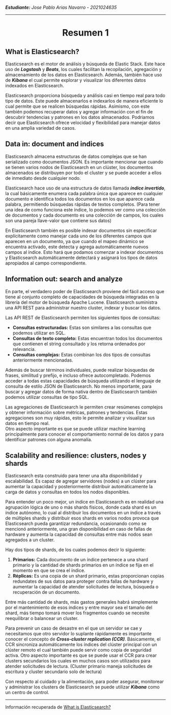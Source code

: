 ***Estudiante:** Jose Pablo Arias Navarro - 2021024635*

---
# <p style="text-align: center;">Resumen 1</p>

## What is Elasticsearch?
Elasticsearch es el motor de análisis y búsqueda de Elastic Stack. Este hace uso de ***Logstash*** y ***Beats***, los cuales facilitan la recopilación, agregación y almacenamiento de los datos en Elasticsearch. Además, también hace uso de ***Kibana*** el cual permite explorar y visualizar los diferentes datos indexados en Elasticsearch.

Elasticsearch proporciona búsqueda y análisis casi en tiempo real para todo tipo de datos. Este puede almacenarlos e indexarlos de manera eficiente lo cual permite que se realicen búsquedas rápidas. Asimismo, con este también podemos recuperar datos y agregar información con el fin de descubrir tendencias y patrones en los datos almacenados. Podriamos decir que Elasticsearch ofrece velocidad y flexibilidad para manejar datos en una amplia variedad de casos.


## Data in: document and indices
Elasticsearch almacena estructuras de datos complejas que se han serializado como documentos JSON. Es importante mencionar que cuando se tienen varios nodos de Elasticsearch en un clúster, los documentos almacenados se distribuyen por todo el cluster y se puede acceder a ellos de inmediato desde cualquier nodo.

Elasticsearch hace uso de una estructura de datos llamada ***índice invertido***, la cual básicamente enumera cada palabra única que aparece en cualquier documento e identifica todos los documentos en los que aparece cada palabra, permitiendo búsquedas rápidas de textos completos. (Para tener una idea de como funciona este índice, lo podemos ver como una colección de documentos y cada documento es una colección de campos, los cuales son una pareja llave-valor que contiene sus datos)

En Elasticsearch también es posible indexar documentos sin especificar explícitamente como manejar cada uno de los diferentes campos que aparecen en un documento, ya que cuando el mapeo dinámico se encuentra activado, este detecta y agrega automáticamente nuevos campos al índice. Esto hará que podamos comenzar a indexar documentos y Elasticsearch automáticamente detectará y asignará los tipos de datos apropiados al campo correspondiente.


## Information out: search and analyze
En parte, el verdadero poder de Elasticsearch proviene del fácil acceso que tiene al conjunto completo de capacidades de búsqueda integradas en la librería del motor de búsqueda Apache Lucene. Elasticsearch suministra una API REST para administrar nuestro cluster, indexar y buscar los datos. 

Las API REST de Elasticsearch permiten los siguientes tipos de consultas:
* **Consultas estructuradas:** Estas son similares a las consultas que podemos utilizar en SQL.
* **Consultas de texto completo:** Estas encuentran todos los documentos que contienen el string consultado y los retorna ordenados por relevancia.
* **Consultas complejas:** Estas combinan los dos tipos de consultas anteriormente mencionadas.

Además de buscar términos individuales, puede realizar búsquedas de frases, similitud y prefijo, e incluso ofrece autocompletado. Podemos acceder a todas estas capacidades de búsqueda utilizando el lenguaje de consulta de estilo JSON de Elasticsearch. No menos importante, para buscar y agregar datos de forma nativa dentro de Elasticsearch también podemos utilizar consultas de tipo SQL.

Las agregaciones de Elasticsearch le permiten crear resúmenes complejos y obtener información sobre métricas, patrones y tendencias. Estas agregaciones son muy rápidas, esto le permite analizar y visualizar sus datos en tiempo real.	
Otro aspecto importante es que se puede utilizar machine learning principalmente para conocer el comportamiento normal de los datos y para identificar patrones con alguna anomalía. 


## Scalability and resilience: clusters, nodes y shards
Elasticsearch esta construido para tener una alta disponibilidad y escalabilidad. Es capaz de agregar servidores (nodes) a un clúster para aumentar la capacidad y posteriormente distribuir automáticamente la carga de datos y consultas en todos los nodos disponibles. 

Para entender un poco mejor, un índice en Elasticsearch es en realidad una agrupación lógica de uno o más shards físicos, donde cada shard es un índice autónomo, lo cual al distribuir los documentos en un índice a través de múltiples shards y distribuir esos shards en varios nodos provoca que Elasticsearch pueda garantizar redundancia, ocasionando como se mencionó anteriormente, una gran disponibilidad en caso de fallas de hardware y aumenta la capacidad de consultas entre más nodos sean agregados a un cluster. 

Hay dos tipos de shards, de los cuales podemos decir lo siguiente:
1. **Primarios:**  Cada documento de un índice pertenece a una shard primario y la cantidad de shards primarios en un índice se fija en el momento en que se crea el índice. 
2. **Réplicas:** Es una copia de un shard primario, estas proporcionan copias redundates de sus datos para proteger contra fallas de hardware y aumentar la capacidad de atender solicitudes de lectura, búsqueda o recuperación de un documento.

Entre más cantidad de shards, más gastos generales habrá simplemente por el mantenimiento de esos índices y entre mayor sea el tamaño del shard, más tiempo tomará mover los fragmentos cuando se necesite reequilibrar o balancear un cluster.

Para prevenir un caso de desastre en el que un servidor se cae y necesitamos que otro servidor lo suplante rápidamente es importante conocer el concepto de ***Cross-cluster replication (CCR)***. Básicamente, el CCR sincroniza automáticamente los índices del clúster principal con un clúster remoto el cual también puede servir como copia de seguridad activa. Otro aspecto importante es que se puede usar el CCR para crear clusters secundarios los cuales en muchos casos son utilizados para atender solicitudes de lectura. (Cluster primario maneja solicitudes de escritura y cluster secundario solo de lectura)

Con respecto al cuidado y la alimentación, para poder asegurar, monitorear y administrar los clusters de Elasticsearch se puede utilizar ***Kibana*** como un centro de control. 

---
Información recuperada de [What is Elasticsearch?](https://www.elastic.co/guide/en/elasticsearch/reference/current/elasticsearch-intro.html "What is Elasticsearch?")
